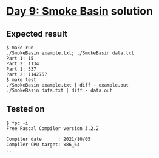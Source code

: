 # [Day 9: Smoke Basin](https://adventofcode.com/2021/day/9) solution

## Expected result
```
$ make run
./SmokeBasin example.txt; ./SmokeBasin data.txt
Part 1: 15
Part 2: 1134
Part 1: 537
Part 2: 1142757
$ make test
./SmokeBasin example.txt | diff - example.out
./SmokeBasin data.txt | diff - data.out
```

## Tested on
```
$ fpc -i
Free Pascal Compiler version 3.2.2

Compiler date      : 2021/10/05
Compiler CPU target: x86_64
...
```
